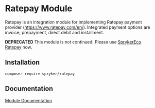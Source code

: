 # Ratepay Module

Ratepay is an integration module for implementing Ratepay payment provider (https://www.ratepay.com/en/). Integrated payment options are invoice, prepayment, direct debit and installment.

**DEPRECATED** This module is not continued. Please use [SprykerEco Ratepay](https://github.com/spryker-eco/ratepay/tree/dev) now.

## Installation

```
composer require spryker/ratepay
```

## Documentation

[Module Documentation](https://academy.spryker.com/developing_with_spryker/3rd-party_integration/ratepay/integration_payment_ratepay.html)
